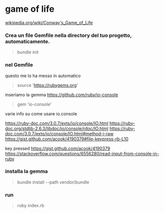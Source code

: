 # game of life
[wikipedia.org/wiki/Conway's_Game_of_Life](https://en.wikipedia.org/wiki/Conway%27s_Game_of_Life)

### Crea un file Gemfile nella directory del tuo progetto, automaticamente.
> bundle init



### nel Gemfile
questo me lo ha messo in automatico
> source 'https://rubygems.org'

inseriamo la gemma
https://github.com/ruby/io-console
>gem 'io-console'

varie info su come usare io.console

https://ruby-doc.com/3.0.7/exts/io/console/IO.html
https://ruby-doc.org/stdlib-2.6.3/libdoc/io/console/rdoc/IO.html
https://ruby-doc.com/3.0.7/exts/io/console/IO.html#method-i-raw
https://gist.github.com/acook/4190379#file-keypress-rb-L10

key pressed
https://gist.github.com/acook/4190379
https://stackoverflow.com/questions/6556280/read-input-from-console-in-ruby

### installa la gemma
> bundle install --path vendor/bundle

### run
> ruby index.rb
